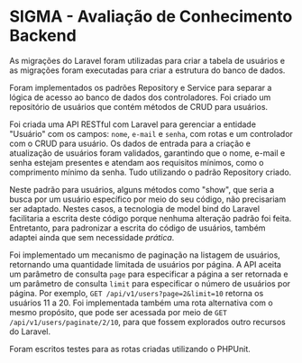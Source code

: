 # SIGMA - Avaliação de Conhecimento Backend

As migrações do Laravel foram utilizadas para criar a tabela de usuários e as migrações foram executadas para criar a estrutura do banco de dados. 

Foram implementados os padrões Repository e Service para separar a lógica de acesso ao banco de dados dos controladores. Foi criado um repositório de usuários que contém métodos de CRUD para usuários.

Foi criada uma API RESTful com Laravel para gerenciar a entidade "Usuário" com os campos: `nome`, `e-mail` e `senha`, com rotas e um controlador com o CRUD para usuário. Os dados de entrada para a criação e atualização de usuários foram validados, garantindo que o nome, e-mail e senha estejam presentes e atendam aos requisitos mínimos, como o comprimento mínimo da senha. Tudo utilizando o padrão Repository criado.

Neste padrão para usuários, alguns métodos como "show", que seria a busca por um usuário específico por meio do seu código, não precisariam ser adaptado. Nestes casos, a tecnologia de model bind do Laravel facilitaria a escrita deste código porque nenhuma alteração padrão foi feita. Entretanto, para padronizar a escrita do código de usuários, também adaptei ainda que sem necessidade *prática*. 

Foi implementado um mecanismo de paginação na listagem de usuários, retornando uma quantidade limitada de usuários por página. A API aceita um parâmetro de consulta `page` para especificar a página a ser retornada e um parâmetro de consulta `limit` para especificar o número de usuários por página. Por exemplo, `GET /api/v1/users?page=2&limit=10` retorna os usuários 11 a 20. Foi implementada também uma rota alternativa com o mesmo propósito, que pode ser acessada por meio de `GET /api/v1/users/paginate/2/10`, para que fossem explorados outro recursos do Laravel.

Foram escritos testes para as rotas criadas utilizando o PHPUnit.